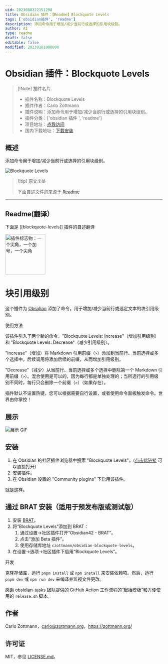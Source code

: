 ```yaml
---
uid: 2023080322151298
title: Obsidian 插件：【Readme】Blockquote Levels
tags: ['obsidian插件', 'readme']
description: 添加命令用于增加/减少当前行或选择的引用块级别。
author: AI
type: readme
draft: false
editable: false
modified: 20230101000000
---
```


# Obsidian 插件：Blockquote Levels

> [!Note] 插件名片
> - 插件名称：Blockquote Levels
> - 插件作者：Carlo Zottmann
> - 插件说明：添加命令用于增加/减少当前行或选择的引用块级别。
> - 插件分类：['obsidian 插件 ', 'readme']
> - 项目地址：[点我访问](https://github.com/czottmann/obsidian-blockquote-levels)
> - 国内下载地址：[下载安装](https://pkmer.cn/products/plugin/pluginMarket/?blockquote-levels)

## 概述

添加命令用于增加/减少当前行或选择的引用块级别。

![Blockquote Levels](https://cdn.pkmer.cn/covers/blockquote-levels_new.gif!pkmer)

> [!tip] 原文出处
>
>下面自述文件的来源于 [Readme](https://ghproxy.net/https://raw.githubusercontent.com/czottmann/obsidian-blockquote-levels/main/README.md)
>

---

## Readme(翻译）

下面是 [[blockquote-levels]] 插件的自述翻译

<img src="https://raw.githubusercontent.com/czottmann/obsidian-blockquote-levels/main/readme-assets/blockquote-levels-256.png" height="128" alt="插件标志物：一个尖角，一个加号，一个尖角">

# 块引用级别

这个插件为 [Obsidian](https://obsidian.md) 添加了命令，用于增加/减少当前行或选定文本的块引用级别。

使用方法

该插件引入了两个新的命令，"Blockquote Levels: Increase"（增加引用级别）和 "Blockquote Levels: Decrease"（减少引用级别）。

"Increase"（增加）将 Markdown 引用前缀（`>`）添加到当前行、当前选择或多个选择中。后续调用将添加后续的前缀，从而增加引用级别。

"Decrease"（减少）从当前行、当前选择或多个选择中删除第一个 Markdown 引用前缀（`>`）。混合使用是可以的，因为每行都是单独处理的；当所选行的引用级别不同时，每行只会删除一个前缀（`>`）（如果存在）。

插件默认不设置热键，您可以根据需要自行设置，或者使用命令面板触发命令。世界由你掌控！

## 展示

![展示 GIF](https://raw.githubusercontent.com/czottmann/obsidian-blockquote-levels/main/readme-assets/showcase.gif)

## 安装

1. 在 Obsidian 的社区插件浏览器中搜索 "Blockquote Levels"。([点击此链接](https://obsidian.md/plugins?id=zottmann) 可以直接打开)
2. 安装插件。
3. 在 Obsidian 设置的 "Community plugins" 下启用该插件。

就是这样。

## 通过 BRAT 安装（适用于预发布版或测试版）

1. 安装 [BRAT](https://github.com/TfTHacker/obsidian42-brat)。
2. 将“Blockquote Levels”添加到 BRAT：
    1. 通过设置→社区插件打开“Obsidian42 - BRAT”。
    2. 点击“添加 Beta 插件”。
    3. 使用存储库地址 `czottmann/obsidian-blockquote-levels`。
3. 在设置→选项→社区插件下启用“Blockquote Levels”。

开发

克隆存储库，运行 `pnpm install` 或 `npm install` 来安装依赖项。然后，运行 `pnpm dev` 或 `npm run dev` 来编译并监视文件更改。

感谢 [obsidian-tasks](https://github.com/obsidian-tasks-group/obsidian-tasks) 团队提供的 GitHub Action 工作流程的“起始模板”和方便使用的 `release.sh` 脚本。

## 作者

Carlo Zottmann，<carlo@zottmann.org>，<https://zottmann.org/>

## 许可证

MIT，参见 [LICENSE.md](https://github.com/czottmann/obsidian-blockquote-levels/blob/main/LICENSE.md)。
